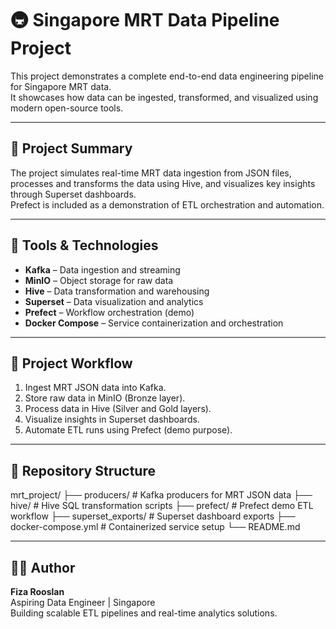 # 🚇 Singapore MRT Data Pipeline Project

This project demonstrates a complete end-to-end data engineering pipeline for Singapore MRT data.  
It showcases how data can be ingested, transformed, and visualized using modern open-source tools.

---

## 📘 Project Summary

The project simulates real-time MRT data ingestion from JSON files, processes and transforms the data using Hive, and visualizes key insights through Superset dashboards.  
Prefect is included as a demonstration of ETL orchestration and automation.

---

## 🧰 Tools & Technologies

- **Kafka** – Data ingestion and streaming  
- **MinIO** – Object storage for raw data  
- **Hive** – Data transformation and warehousing  
- **Superset** – Data visualization and analytics  
- **Prefect** – Workflow orchestration (demo)  
- **Docker Compose** – Service containerization and orchestration  

---

## 🧩 Project Workflow

1. Ingest MRT JSON data into Kafka.  
2. Store raw data in MinIO (Bronze layer).  
3. Process data in Hive (Silver and Gold layers).  
4. Visualize insights in Superset dashboards.  
5. Automate ETL runs using Prefect (demo purpose).

---
## 📂 Repository Structure

mrt_project/
├── producers/ # Kafka producers for MRT JSON data
├── hive/ # Hive SQL transformation scripts
├── prefect/ # Prefect demo ETL workflow
├── superset_exports/ # Superset dashboard exports
├── docker-compose.yml # Containerized service setup
└── README.md


---

## 👩‍💻 Author

**Fiza Rooslan**  
Aspiring Data Engineer | Singapore  
Building scalable ETL pipelines and real-time analytics solutions.

